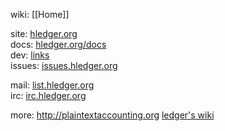 wiki: [[Home]]  

site: [hledger.org](http://hledger.org)  
docs: [hledger.org/docs](http://hledger.org/docs)  
dev: [links](http://hledger.org/contributing.html#links)  
issues: [issues.hledger.org](issues.hledger.org)  

mail: [list.hledger.org](http://list.hledger.org)  
irc: [irc.hledger.org](http://irc.hledger.org)  

more:
http://plaintextaccounting.org
[ledger's wiki](https://github.com/ledger/ledger/wiki)